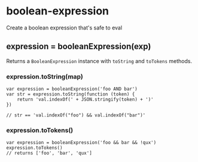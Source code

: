 # boolean-expression

Create a boolean expression that's safe to eval

## expression = booleanExpression(exp)

Returns a `BooleanExpression` instance with `toString` and `toTokens` methods.

### expression.toString(map)

```
var expression = booleanExpression('foo AND bar')
var str = expression.toString(function (token) {
    return 'val.indexOf(' + JSON.stringify(token) + ')'
})

// str == 'val.indexOf("foo") && val.indexOf("bar")'

```


### expression.toTokens()

```
var expression = booleanExpression('foo && bar && !qux')
expression.toTokens()
// returns ['foo', 'bar', 'qux']
```
